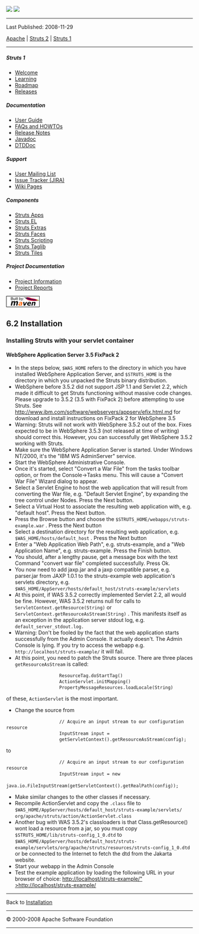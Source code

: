 <span id="bannerLeft">[![](http://www.apache.org/images/asf-logo.gif)](http://www.apache.org/)</span> <span id="bannerRight">[![](../images/struts.gif)]()</span>

------------------------------------------------------------------------

Last Published: 2008-11-29

[Apache](http://www.apache.org/) | [Struts 2](../2.x/) | [Struts 1](../1.x/)

------------------------------------------------------------------------

##### Struts 1

-   [Welcome](../index.html.md)
-   [Learning](../learning.html.md)
-   [Roadmap](../roadmap.html.md)
-   [Releases](../downloads.html.md)

##### Documentation

-   [User Guide](../userGuide/index.html.md)
-   [FAQs and HOWTOs](../faqs/index.html.md)
-   [Release Notes](../userGuide/release-notes.html.md)
-   [Javadoc](../apidocs/index.html.md)
-   [DTDDoc](../dtddoc/index.html.md)

##### Support

-   [User Mailing List](../mail.html.md)
-   [Issue Tracker (JIRA)](http://issues.apache.org/struts/)
-   [Wiki Pages](http://wiki.apache.org/struts/)

##### Components

-   [Struts Apps](../struts-apps/index.html.md)
-   [Struts EL](../struts-el/index.html.md)
-   [Struts Extras](../struts-extras/index.html.md)
-   [Struts Faces](../struts-faces/index.html.md)
-   [Struts Scripting](../struts-scripting/index.html.md)
-   [Struts Taglib](../struts-taglib/index.html.md)
-   [Struts Tiles](../struts-tiles/index.html.md)

##### Project Documentation

-   [Project Information](../project-info.html.md)
-   [Project Reports](../project-reports.html.md)

[![Built by Maven](../images/logos/maven-feather.png)](http://maven.apache.org/ "Built by Maven")

<span id="a6.2_Installation"></span>6.2 Installation
----------------------------------------------------

### <span id="Installing_Struts_with_your_servlet_container"></span>Installing Struts with your servlet container

#### WebSphere Application Server 3.5 FixPack 2

-   In the steps below, `$WAS_HOME` refers to the directory in which you have installed WebSphere Application Server, and `$STRUTS_HOME` is the directory in which you unpacked the Struts binary distribution.
-   WebSphere before 3.5.2 did not support JSP 1.1 and Servlet 2.2, which made it difficult to get Struts functioning without massive code changes. Please upgrade to 3.5.2 (3.5 with FixPack 2) before attempting to use Struts. See <http://www.ibm.com/software/webservers/appserv/efix.html.md> for download and install instructions on FixPack 2 for WebSphere 3.5
-   Warning: Struts will not work with WebSphere 3.5.2 out of the box. Fixes expected to be in WebSphere 3.5.3 (not released at time of writing) should correct this. However, you can successfully get WebSphere 3.5.2 working with Struts.
-   Make sure the WebSphere Application Server is started. Under Windows NT/2000, it's the "IBM WS AdminServer" service.
-   Start the WebSphere Administrative Console.
-   Once it's started, select "Convert a War File" from the tasks toolbar option, or from the Console-\>Tasks menu. This will cause a "Convert War File" Wizard dialog to appear.
-   Select a Servlet Engine to host the web application that will result from converting the War file, e.g. "Default Servlet Engine", by expanding the tree control under Nodes. Press the Next button.
-   Select a Virtual Host to associate the resulting web application with, e.g. "default host". Press the Next button.
-   Press the Browse button and choose the `$STRUTS_HOME/webapps/struts-example.war` . Press the Next button
-   Select a destination directory for the resulting web application, e.g. `$WAS_HOME/hosts/default_host` . Press the Next button
-   Enter a "Web Application Web Path", e.g. struts-example, and a "Web Application Name", e.g. struts-example. Press the Finish button.
-   You should, after a lengthy pause, get a message box with the text Command "convert war file" completed successfully. Press Ok.
-   You now need to add jaxp.jar and a jaxp compatible parser, e.g. parser.jar from JAXP 1.0.1 to the struts-example web application's servlets directory, e.g. `$WAS_HOME/AppServer/hosts/default_host/struts-example/servlets`
-   At this point, if WAS 3.5.2 correctly implemented Servlet 2.2, all would be fine. However, WAS 3.5.2 returns null for calls to `ServletContext.getResource(String)` or `ServletContext.getResourceAsStream(String)` . This manifests itself as an exception in the application server stdout log, e.g. `default_server_stdout.log.`
-   Warning: Don't be fooled by the fact that the web application starts successfully from the Admin Console. It actually doesn't. The Admin Console is lying. If you try to access the webapp e.g. `http://localhost/struts-example/` it will fail.
-   At this point, you need to patch the Struts source. There are three places `getResourceAsStream` is called:

<!-- -->

                        ResourceTag.doStartTag()
                        ActionServlet.initMapping()
                        PropertyMessageResources.loadLocale(String)
                    

of these, `ActionServlet` is the most important.

-   Change the source from

<!-- -->

                        // Acquire an input stream to our configuration resource
                        InputStream input =
                        getServletContext().getResourceAsStream(config);
                    

to

                        // Acquire an input stream to our configuration resource
                        InputStream input = new
                        java.io.FileInputStream(getServletContext().getRealPath(config));
                    

-   Make similar changes to the other classes if necessary.
-   Recompile ActionServlet and copy the `.class` file to
     `$WAS_HOME/AppServer/hosts/default_host/struts-example/servlets/ org/apache/struts/action/ActionServlet.class`
-   Another bug with WAS 3.5.2's classloaders is that Class.getResource() wont load a resource from a jar, so you must copy
     `$STRUTS_HOME/lib/struts-config_1_0.dtd`
     to
     `$WAS_HOME/AppServer/hosts/default_host/struts-example/servlets/org/apache/struts/resources/struts-config_1_0.dtd`
     or be connected to the Internet to fetch the dtd from the Jakarta website.
-   Start your webapp in the Admin Console
-   Test the example application by loading the following URL in your browser of choice: [http://localhost/struts-example/" \>http://localhost/struts-example/](http://localhost/struts-example/)

------------------------------------------------------------------------

Back to [Installation](installation.html.md#Containers)

------------------------------------------------------------------------

© 2000-2008 Apache Software Foundation

------------------------------------------------------------------------


